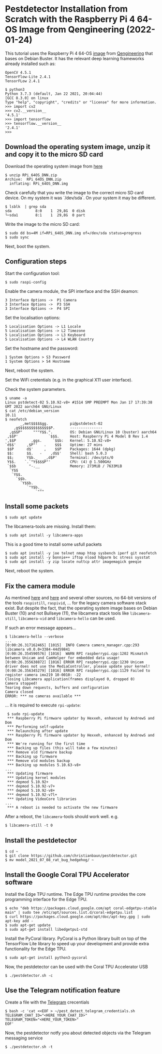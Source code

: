 # Pestdetector Installation from Scratch with the Raspberry Pi 4 64-OS Image from Qengineering (2022-01-24)

This tutorial uses the Raspberry Pi 4 64-OS [image](https://github.com/Qengineering/RPi-image) from [Qengineering](https://github.com/Qengineering) that bases on Debian Buster. It has the relevant deep learning frameworks already installed such as:

    OpenCV 4.5.1
    TensorFlow-Lite 2.4.1
    TensorFLow 2.4.1
    
    $ python3
    Python 3.7.3 (default, Jan 22 2021, 20:04:44) 
    [GCC 8.3.0] on linux
    Type "help", "copyright", "credits" or "license" for more information.
    >>> import cv2
    >>> cv2.__version__
    '4.5.1'
    >>> import tensorflow
    >>> tensorflow.__version__
    '2.4.1'
    >>> 

## Download the operating system image, unzip it and copy it to the micro SD card

Download the operating system image from [here](https://drive.google.com/file/d/1Aco_oXYsgZZ6RDJOh695glDGYdrzgm8F/view?usp=sharing)

    $ unzip RPi_64OS_DNN.zip
    Archive:  RPi_64OS_DNN.zip
      inflating: RPi_64OS_DNN.img  
    
Check carefully that you write the image to the correct micro SD card device. On my system it was ´/dev/sda´. On your system it may be different.

    $ lsblk  | grep sda
    sda           8:0    1  29,8G  0 disk 
    └─sda1        8:1    1  29,8G  0 part 

Write the image to the micro SD card:

    $ sudo dd bs=4M if=RPi_64OS_DNN.img of=/dev/sda status=progress
    $ sudo sync

Next, boot the system.

## Configuration steps

Start the configuration tool:

    $ sudo raspi-config

Enable the camera module, the SPI interface and the SSH deamon:

    3 Interface Options ->  P1 Camera 
    3 Interface Options ->  P3 SSH 
    3 Interface Options ->  P4 SPI
    
Set the localisation options:

    5 Localisation Options -> L1 Locale
    5 Localisation Options -> L2 Timezone 		
    5 Localisation Options -> L3 Keyboard
    5 Localisation Options -> L4 WLAN Country

Set the hostname and the password:

    1 System Options > S3 Password
    1 System Options > S4 Hostname 

Next, reboot the system.

Set the WiFi cretentials (e.g. in the graphical X11 user interface).

Check the system parameters.

    $ uname -a
    Linux pstdetect-02 5.10.92-v8+ #1514 SMP PREEMPT Mon Jan 17 17:39:38 GMT 2022 aarch64 GNU/Linux
    $ cat /etc/debian_version 
    10.11
    $ neofetch 
           _,met$$$$$gg.          pi@pstdetect-02 
        ,g$$$$$$$$$$$$$$$P.       --------------- 
      ,g$$P"     """Y$$.".        OS: Debian GNU/Linux 10 (buster) aarch64 
     ,$$P'              `$$$.     Host: Raspberry Pi 4 Model B Rev 1.4 
    ',$$P       ,ggs.     `$$b:   Kernel: 5.10.92-v8+ 
    `d$$'     ,$P"'   .    $$$    Uptime: 27 mins 
     $$P      d$'     ,    $$P    Packages: 1644 (dpkg) 
     $$:      $$.   -    ,d$$'    Shell: bash 5.0.3 
     $$;      Y$b._   _,d$P'      Terminal: /dev/pts/0 
     Y$$.    `.`"Y$$$$P"'         CPU: (4) @ 1.500GHz 
     `$$b      "-.__              Memory: 273MiB / 7633MiB 
      `Y$$
       `Y$$.                                              
         `$$b.
           `Y$$b.
              `"Y$b._
                  `"""

## Install some packets

    $ sudo apt update
    
The libcamera-tools are missing. Install them:
    
    $ sudo apt install -y libcamera-apps
    
This is a good time to install some usfull packets

    $ sudo apt install -y joe telnet nmap htop sysbench iperf git neofetch
    $ sudo apt install -y bonnie++ iftop nload hdparm bc stress sysstat 
    $ sudo apt install -y zip locate nuttcp attr imagemagick geeqie

Next, reboot the system.

## Fix the camera module

As mentined [here](https://github.com/Qengineering/RPi-image/issues/2) and [here](https://forums.raspberrypi.com/viewtopic.php?t=285868) and several other sources, no 64-bit versions of the tools `raspistill`, `raspivid`, ... for the legacy camera software stack exist. But despite the fact, that the operating system image bases on Debian Buster (10) and not Bullseye (11), the libcamera stack tools like `libcamera-still`, `libcamera-vid` and `libcamera-hello` can be used.

If such an error message appears...

    $ libcamera-hello --verbose
    ...
    [0:00:26.317162465] [1015]  INFO Camera camera_manager.cpp:293 libcamera v0.0.0+3384-44d59841
    [0:00:26.354590576] [1016]  WARN RPI raspberrypi.cpp:1202 Mismatch between Unicam and CamHelper for embedded data usage!
    [0:00:26.355638872] [1016] ERROR RPI raspberrypi.cpp:1230 Unicam driver does not use the MediaController, please update your kernel!
    [0:00:26.356345279] [1016] ERROR RPI raspberrypi.cpp:1129 Failed to register camera imx219 10-0010: -22
    Closing Libcamera application(frames displayed 0, dropped 0)
    Camera stopped!
    Tearing down requests, buffers and configuration
    Camera closed
    ERROR: *** no cameras available ***

... it is required to execute `rpi-update`:

     $ sudo rpi-update
     *** Raspberry Pi firmware updater by Hexxeh, enhanced by AndrewS and Dom
     *** Performing self-update
     *** Relaunching after update
     *** Raspberry Pi firmware updater by Hexxeh, enhanced by AndrewS and Dom
     *** We're running for the first time
     *** Backing up files (this will take a few minutes)
     *** Remove old firmware backup
     *** Backing up firmware
     *** Remove old modules backup
     *** Backing up modules 5.10.63-v8+
    ...
     *** Updating firmware
     *** Updating kernel modules
     *** depmod 5.10.92+
     *** depmod 5.10.92-v7+
     *** depmod 5.10.92-v8+
     *** depmod 5.10.92-v7l+
     *** Updating VideoCore libraries
    ...
     *** A reboot is needed to activate the new firmware

After a reboot, the `libcamera`-tools should work well. e.g.

    $ libcamera-still -t 0

## Install the pestdetector

    $ cd ~
    $ git clone https://github.com/christianbaun/pestdetector.git
    $ mv model_2021_07_08_rat_bug_hedgehog/ ~

## Install the Google Coral TPU Accelerator software

Install the Edge TPU runtime. The Edge TPU runtime provides the core programming interface for the Edge TPU. 

    $ echo "deb https://packages.cloud.google.com/apt coral-edgetpu-stable main" | sudo tee /etc/apt/sources.list.d/coral-edgetpu.list
    $ curl https://packages.cloud.google.com/apt/doc/apt-key.gpg | sudo apt-key add -
    $ sudo apt-get update
    $ sudo apt-get install libedgetpu1-std

Install the PyCoral library. PyCoral is a Python library built on top of the TensorFlow Lite library to speed up your development and provide extra functionality for the Edge TPU.

    $ sudo apt-get install python3-pycoral

Now, the pestdetector can be used with the Coral TPU Accelerator USB

    $ ./pestdetector.sh -c 

## Use the Telegram notification feature

Create a file with the [Telegram](https://telegram.org/) crecentials 

    $ bash -c 'cat <<EOF > ~/pest_detect_telegram_credentials.sh
    TELEGRAM_CHAT_ID="<HERE_YOUR_CHAT_ID>"
    TELEGRAM_TOKEN="<HERE_YOUR_TOKEN>"
    EOF'

Now, the pestdetector notfy you about detected objects via the Telegram messaging service

    $ ./pestdetector.sh -t
